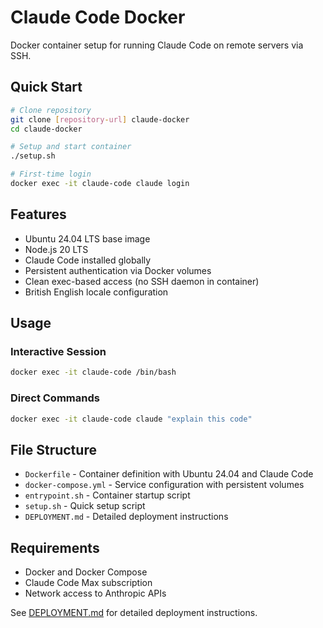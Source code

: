 # Claude Code Docker

Docker container setup for running Claude Code on remote servers via SSH.

## Quick Start

```bash
# Clone repository
git clone [repository-url] claude-docker
cd claude-docker

# Setup and start container
./setup.sh

# First-time login
docker exec -it claude-code claude login
```

## Features

- Ubuntu 24.04 LTS base image
- Node.js 20 LTS
- Claude Code installed globally
- Persistent authentication via Docker volumes
- Clean exec-based access (no SSH daemon in container)
- British English locale configuration

## Usage

### Interactive Session
```bash
docker exec -it claude-code /bin/bash
```

### Direct Commands
```bash
docker exec -it claude-code claude "explain this code"
```

## File Structure

- `Dockerfile` - Container definition with Ubuntu 24.04 and Claude Code
- `docker-compose.yml` - Service configuration with persistent volumes
- `entrypoint.sh` - Container startup script
- `setup.sh` - Quick setup script
- `DEPLOYMENT.md` - Detailed deployment instructions

## Requirements

- Docker and Docker Compose
- Claude Code Max subscription
- Network access to Anthropic APIs

See [DEPLOYMENT.md](DEPLOYMENT.md) for detailed deployment instructions.